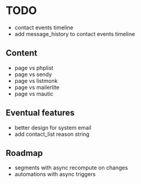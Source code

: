 # TODO

- contact events timeline
- add message_history to contact events timeline

## Content

- page vs phplist
- page vs sendy
- page vs listmonk
- page vs mailerlite
- page vs mautic

## Eventual features

- better design for system email
- add contact_list reason string

## Roadmap

- segments with async recompute on changes
- automations with async triggers
